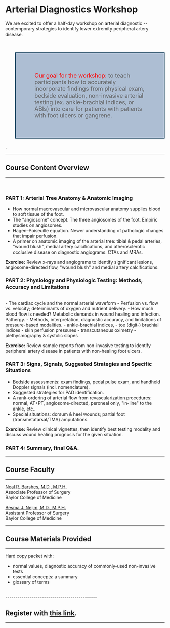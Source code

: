 <head>
<!-- Global site tag (gtag.js) - Google Analytics -->
<script async src="https://www.googletagmanager.com/gtag/js?id=G-YPLVGC5FDP"></script>
<script>
  window.dataLayer = window.dataLayer || [];
  function gtag(){dataLayer.push(arguments);}
  gtag('js', new Date());

  gtag('config', 'G-YPLVGC5FDP');
</script>
</head>

# Arterial Diagnostics Workshop

We are excited to offer a half-day workshop on arterial diagnostic -- contemporary strategies to identify lower extremity peripheral artery disease. 

<br>
<blockquote style="border: 2px solid #103B58; font-style: normal; padding: 60px; font-size:18px; background-color: #ADBED3;">
<span style="color:red">Our goal for the workshop:</span> to teach participants how to accurately incorporate findings from physical exam, bedside evaluation, non-invasive arterial testing (ex. ankle-brachial indices, or ABIs) into care for patients with patients with foot ulcers or gangrene.</blockquote>.
<br>



---------------------------------------------
## Course Content Overview
---------------------------------------------
<br>

### PART 1: Arterial Tree Anatomy & Anatomic Imaging

- How normal macrovascular and microvascular anatomy supplies blood to soft tissue of the foot. 
- The “angiosome” concept. The three angiosomes of the foot. Empiric studies on angiosomes.
- Hagen–Poiseuille equation. Newer understanding of pathologic changes that impair perfusion.
- A primer on anatomic imaging of the arterial tree: tibial & pedal arteries, "wound blush", medial artery calcifications, and atherosclerotic occlusive disease on diagnostic angiograms. CTAs and MRAs.

<b>Exercise:</b> Review x-rays and angiograms to identify significant lesions, angiosome-directed flow, "wound blush" and medial artery calcifications.



### PART 2: Physiology and Physiologic Testing: Methods, Accuracy and Limitations
<br>
- The cardiac cycle and the normal arterial waveform
- Perfusion vs. flow vs. velocity; determinants of oxygen and nutrient delivery.
- How much blood flow is needed? Metabolic demands in wound healing and infection. Pathergy.
- Methods, interpretation, diagnostic accuracy, and limitations of pressure-based modalities.
  - ankle-brachial indices, 
  - toe (digit-) brachial indices
  - skin perfusion pressures
  - transcutaneous oximetry
  - plethysmography & systolic slopes

<b>Exercise:</b> Review sample reports from non-invasive testing to identify peripheral artery disease in patients with non-healing foot ulcers.



### PART 3: Signs, Signals, Suggested Strategies and Specific Situations

- Bedside assessments: exam findings, pedal pulse exam, and handheld Doppler signals (incl. nomenclature).
- Suggested strategies for PAD identification.
- A rank-ordering of arterial flow from revascularization procedures: normal, AT+PT, angiosome-directed, peroneal only, "in-line" to the ankle, etc..
- Special situations: dorsum & heel wounds; partial foot (transmetatarsal/TMA) amputations.

<b>Exercise:</b> Review clinical vignettes, then identify best testing modality and discuss wound healing prognosis for the given situation. 


### PART 4: Summary, final Q&A.


---------------------------------------------
## Course Faculty
---------------------------------------------

[Neal R. Barshes, M.D., M.P.H.](https://www.bcm.edu/people-search/neal-barshes-18065)<br>
Associate Professor of Surgery<br>
Baylor College of Medicine<br>

[Besma J. Nejim, M.D., M.P.H.](https://www.bcm.edu/people-search/besma-nejim-156031)<br>
Assistant Professor of Surgery<br>
Baylor College of Medicine<br>

---------------------------------------------
## Course Materials Provided
---------------------------------------------

Hard copy packet with:
- normal values, diagnostic accuracy of commonly-used non-invasive tests
- essential concepts: a summary
- glossary of terms

<br>
---------------------------------------------

## Register with [this link](www.surveymonkey.com/r/8HWZKPQ).
---------------------------------------------
<br>
<br>
<br>


